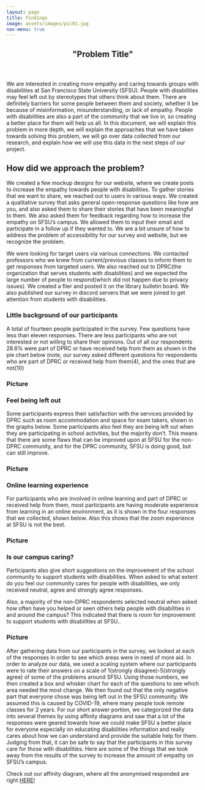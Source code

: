 ```yaml
---
layout: page
title: Findings
image: assets/images/pic01.jpg
nav-menu: true
---
```


<!-- Main -->
<div id="main" class="alt">

<!-- One -->
<section id="one">
	<div class="inner">
		<header class="major">
			<h1>"Problem Title"</h1>
		</header>

<!-- Content -->
<p>We are interested in creating more empathy and caring towards groups with disabilities at San Francisco State University (SFSU). People with disabilities may feel left out by stereotypes that others think about them. There are definitely barriers for some people between them and society, whether it be because of misinformation, misunderstanding, or lack of empathy. People with disabilities are also a part of the community that we live in, so creating a better place for them will help us all. In this document, we will explain this problem in more depth, we will explain  the approaches that we have taken towards solving this problem, we will go over data collected from our research, and explain how we will use this data in the next steps of our project.
</p>
		
<h2 id="content">How did we approach the problem?</h2>
<p>We created a few mockup designs for our website, where we create posts to increase the empathy towards people with disabilities. To gather stories that we want to share, we reached out to users in various ways. We created a qualitative survey that asks general open-response questions like how are you, and also asked them to share their stories that have been meaningful to them. We also asked them for feedback regarding how to increase the empathy on SFSU’s campus. We allowed them to input their email and participate in a follow up if they wanted to. We are a bit unsure of how to address the problem of accessibility for our survey and website, but we recognize the problem.</p>
	
<p>We were looking for target users via various connections. We contacted professors who we knew from current/previous classes to inform them to get responses from targeted users. We also reached out to DPRC(the organization that serves students with disabilities) and we expected the large number of people to respond(which did not happen due to privacy issues). We created a flier and posted it on the library bulletin board. We also published our survey in discord servers that we were joined to get attention from students with disabilities.</p>
		
<div class="row">
	<div class="6u 12u$(small)">
		<h3>Little background of our participants</h3>
		<p>A total of fourteen people participated in the survey. Few questions have less than eleven responses. There are less participants who are not interested or not willing to share their opinions. Out of all our respondents 28.6% were part of DPRC or have received help from them as shown in the pie chart below (note, our survey asked different questions for respondents who are part of DPRC or received help from them(4), and the ones that are not(10)</p>
	</div>
	<div class="6u$ 12u$(small)">
		<h3>Picture</h3>
	</div>
</div>
		
<div class="row">
	<div class="6u 12u$(small)">
		<h3>Feel being left out</h3>
		<p> Some participants express their satisfaction with the services provided by DPRC such as room accommodation and space for exam takers, shown in the graphs below. Some participants also feel they are being left out when they are participating in school activities, but the majority don’t. This means that there are some flaws that can be improved upon at SFSU for the non-DPRC community, and for the DPRC community, SFSU is doing good, but can still improve.</p>
	</div>
	<div class="6u$ 12u$(small)">
		<h3>Picture</h3>
	</div>
</div>
		
<div class="row">
	<div class="6u 12u$(small)">
		<h3>Online learning experience</h3>
		<p>For participants who are involved in online learning and part of DPRC or received help from them, most participants are having moderate experience from learning in an online environment, as it is shown in the four responses that we collected, shown below. Also this shows that the zoom experience at SFSU is not the best.
</p>
	</div>
	<div class="6u$ 12u$(small)">
		<h3>Picture</h3>
	</div>
</div>
		
<div class="row">
	<div class="6u 12u$(small)">
		<h3>Is our campus caring?</h3>
		<p> Participants also give short suggestions on the improvement of the school community to support students with disabilities. When asked to what extent do you feel our community cares for people with disabilities,  we only received neutral, agree and strongly agree responses.</p>
		<p>Also, a majority of the non-DPRC respondents selected neutral when asked how often have you helped or seen others help people with disabilities in and around the campus? This indicated that there is room for improvement to support students with disabilities at SFSU.. </p>
	</div>
	<div class="6u$ 12u$(small)">
		<h3>Picture</h3>
	</div>
</div>
		
<p>After gathering data from our participants in the survey, we looked at each of the responses in order to see which areas were in need of more aid. In order to analyze our data, we used a scaling system where our participants were to rate their answers on a scale of 1(strongly disagree)-5(strongly agree) of some of the problems around SFSU. Using those numbers, we then created a box and whisker chart for each of the questions to see which area needed the most change. We then found out that the only negative part that everyone chose was being left out in the SFSU community. We assumed this is caused by COVID-19, where many people took remote classes for 2 years. For our short answer portion, we categorized the data into several themes by using affinity diagrams and saw that a lot of the responses were geared towards how we could make SFSU a better place for everyone especially on educating disabilities information and really cares about how we can understand and provide the suitable help for them. Judging from that, it can be safe to say that the participants in this survey care for those with disabilities. Here are some of the things that we took away from the results of the survey to increase the amount of empathy on SFSU’s campus.
</p>
		
<p>Check out our affinity diagram, where all the anonymised responded are right <a href="[https://www.w3schools.com](https://edwin172734.invisionapp.com/freehand/CSC-842-Affinity-Diagram-Ialzwh5mB?dsid_h=774b48d6d1c3d2238e4258a05a72e5e4ca0edb95ed5b4c620f2711176f8d36b0&uid_h=c00f7d05f3ca9d02c0504ea704a92fac60b53f3d2e43d0183831eacbe9a88fef)">HERE!</a> </p>


</div>
</section>

</div>

